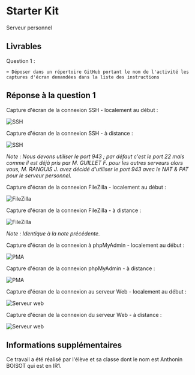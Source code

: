 # Starter Kit

Serveur personnel

## Livrables

Question 1 :

```
➡️ Déposer dans un répertoire GitHub portant le nom de l'activité les captures d'écran demandées dans la liste des instructions
```

## Réponse à la question 1

Capture d'écran de la connexion SSH - localement au début :

![SSH](https://i.imgur.com/TgvKVnB.png)

Capture d'écran de la connexion SSH - à distance :

![SSH](https://i.imgur.com/1qiSn2S.png)

*Note : Nous devons utiliser le port 943 ; par défaut c'est le port 22 mais comme il est déjà pris par M. GUILLET F. pour les autres serveurs alors vous, M. RANGUIS J. avez décidé d'utiliser le port 943 avec le NAT & PAT pour le serveur personnel.*

Capture d'écran de la connexion FileZilla - localement au début :

![FileZilla](https://i.imgur.com/0s9vNZt.png)

Capture d'écran de la connexion FileZilla - à distance :

![FileZilla](https://i.imgur.com/iqyIPGV.png)

*Note : Identique à la note précédente.*

Capture d'écran de la connexion à phpMyAdmin - localement au début :

![PMA](https://i.imgur.com/VsxrU5i.png)

Capture d'écran de la connexion phpMyAdmin - à distance :

![PMA](https://i.imgur.com/AjTDy55.png)

Capture d'écran de la connexion au serveur Web - localement au début :

![Serveur web](https://i.imgur.com/gNKpUi0.png)

Capture d'écran de la connexion du serveur Web - à distance :

![Serveur web](https://i.imgur.com/spQRgvu.png)

## Informations supplémentaires

Ce travail a été réalisé par l'élève et sa classe dont le nom est Anthonin BOISOT qui est en IR1.
